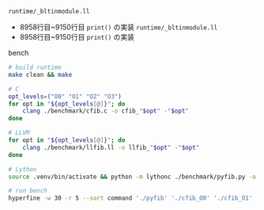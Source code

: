 `runtime/_bltinmodule.ll`
- 8958行目~9150行目 `print()` の実装
`runtime/_bltinmodule.ll`
- 8958行目~9150行目 `print()` の実装

bench
```bash
# build runtime
make clean && make

# C
opt_levels=("O0" "O1" "O2" "O3")
for opt in "${opt_levels[@]}"; do
    clang ./benchmark/cfib.c -o cfib_"$opt" -"$opt"
done

# LLVM
for opt in "${opt_levels[@]}"; do
    clang ./benchmark/llfib.ll -o llfib_"$opt" -"$opt"
done

# Lython
source .venv/bin/activate && python -m lythonc ./benchmark/pyfib.py -o pyfib

# run bench
hyperfine -w 30 -r 5 --sort command './pyfib' './cfib_O0' './cfib_O1' './cfib_O2' './cfib_O3' './llfib_O0' './llfib_O1' './llfib_O2' './llfib_O3'
```
